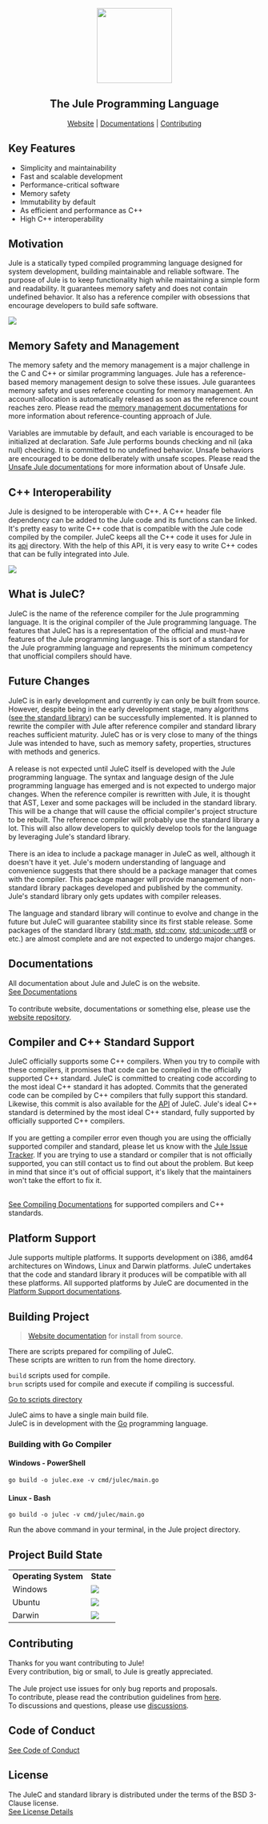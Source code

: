 <div align="center">
<p>
    <img width="150" src="https://raw.githubusercontent.com/jule-lang/resources/main/jule_icon.svg?sanitize=true">
</p>
<h2>The Jule Programming Language</h2>

[Website](https://jule-lang.github.io/website/) |
[Documentations](https://jule-lang.github.io/website/pages/docs.html) |
[Contributing](https://jule-lang.github.io/website/pages/contributing.html)

</strong>
</div>

<h2 id="key-features">Key Features</h2>

+ Simplicity and maintainability
+ Fast and scalable development
+ Performance-critical software
+ Memory safety
+ Immutability by default
+ As efficient and performance as C++
+ High C++ interoperability

<h2 id="motivation">Motivation</h2>

Jule is a statically typed compiled programming language designed for system development, building maintainable and reliable software.
The purpose of Jule is to keep functionality high while maintaining a simple form and readability.
It guarantees memory safety and does not contain undefined behavior.
It also has a reference compiler with obsessions that encourage developers to build safe software.

<img src="./docs/images/quicksort.png"/>


<h2 id="memory-safety">Memory Safety and Management</h2>
The memory safety and the memory management is a major challenge in the C and C++ or similar programming languages.
Jule has a reference-based memory management design to solve these issues.
Jule guarantees memory safety and uses reference counting for memory management.
An account-allocation is automatically released as soon as the reference count reaches zero.
Please read the <a href="https://jule.dev/pages/docs.html?page=memory-memory-management">memory management documentations</a> for more information about reference-counting approach of Jule.
<br><br>
Variables are immutable by default, and each variable is encouraged to be initialized at declaration.
Safe Jule performs bounds checking and nil (aka null) checking.
It is committed to no undefined behavior.
Unsafe behaviors are encouraged to be done deliberately with unsafe scopes.
Please read the <a href="https://jule.dev/pages/docs.html?page=unsafe-jule">Unsafe Jule documentations</a> for more information about of Unsafe Jule.

<h2 id="cpp-interoperability">C++ Interoperability</h2>
Jule is designed to be interoperable with C++.
A C++ header file dependency can be added to the Jule code and its functions can be linked.
It's pretty easy to write C++ code that is compatible with the Jule code compiled by the compiler.
JuleC keeps all the C++ code it uses for Jule in its <a href="https://github.com/jule-lang/jule/tree/main/api">api</a> directory.
With the help of this API, it is very easy to write C++ codes that can be fully integrated into Jule.
<ol></ol> <!-- for space -->
<img src="./docs/images/cpp_interop.png"/>

<h2 id="what-is-julec">What is JuleC?</h2>
JuleC is the name of the reference compiler for the Jule programming language.
It is the original compiler of the Jule programming language.
The features that JuleC has is a representation of the official and must-have features of the Jule programming language.
This is sort of a standard for the Jule programming language and represents the minimum competency that unofficial compilers should have.

<h2 id="future-changes">Future Changes</h2>
JuleC is in early development and currently iy can only be built from source.
However, despite being in the early development stage, many algorithms (<a href="https://github.com/jule-lang/jule/tree/main/std">see the standard library</a>) can be successfully implemented.
It is planned to rewrite the compiler with Jule after reference compiler and standard library reaches sufficient maturity.
JuleC has or is very close to many of the things Jule was intended to have, such as memory safety, properties, structures with methods and generics.
<br><br>
A release is not expected until JuleC itself is developed with the Jule programming language.
The syntax and language design of the Jule programming language has emerged and is not expected to undergo major changes.
When the reference compiler is rewritten with Jule, it is thought that AST, Lexer and some packages will be included in the standard library.
This will be a change that will cause the official compiler's project structure to be rebuilt.
The reference compiler will probably use the standard library a lot.
This will also allow developers to quickly develop tools for the language by leveraging Jule's standard library.
<br><br>
There is an idea to include a package manager in JuleC as well, although it doesn't have it yet.
Jule's modern understanding of language and convenience suggests that there should be a package manager that comes with the compiler.
This package manager will provide management of non-standard library packages developed and published by the community.
Jule's standard library only gets updates with compiler releases.
<br><br>
The language and standard library will continue to evolve and change in the future but JuleC will guarantee stability since its first stable release.
Some packages of the standard library
(<a href="https://github.com/jule-lang/jule/tree/main/std/math">std::math</a>,
<a href="https://github.com/jule-lang/jule/tree/main/std/conv">std::conv</a>,
<a href="https://github.com/jule-lang/jule/tree/main/std/unicode/utf8">std::unicode::utf8</a>
or etc.) are almost complete and are not expected to undergo major changes.

<h2 id="documentations">Documentations</h2>

All documentation about Jule and JuleC is on the website. <br>
[See Documentations](https://jule-lang.github.io/website/pages/docs.html)
<br><br>
To contribute website, documentations or something else, please use the <a href="https://github.com/jule-lang/website">website repository</a>.

<h2 id="os-support">Compiler and C++ Standard Support</h2>
JuleC officially supports some C++ compilers.
When you try to compile with these compilers, it promises that code can be compiled in the officially supported C++ standard.
JuleC is committed to creating code according to the most ideal C++ standard it has adopted.
Commits that the generated code can be compiled by C++ compilers that fully support this standard.
Likewise, this commit is also available for the <a href="./api">API</a> of JuleC.
Jule's ideal C++ standard is determined by the most ideal C++ standard, fully supported by officially supported C++ compilers.
<br><br>
If you are getting a compiler error even though you are using the officially supported compiler and standard, please let us know with the <a href="https://github.com/jule-lang/jule/issues">Jule Issue Tracker</a>.
If you are trying to use a standard or compiler that is not officially supported, you can still contact us to find out about the problem.
But keep in mind that since it's out of official support, it's likely that the maintainers won't take the effort to fix it.
<br><br>

[See Compiling Documentations](https://jule.dev/pages/docs.html?page=compiler-compiling) for supported compilers and C++ standards.

<h2 id="os-support">Platform Support</h2>
Jule supports multiple platforms.
It supports development on i386, amd64 architectures on Windows, Linux and Darwin platforms.
JuleC undertakes that the code and standard library it produces will be compatible with all these platforms.
All supported platforms by JuleC are documented in the <a href="https://jule.dev/pages/docs.html?page=compiler-platform-support">Platform Support documentations</a>.

<h2 id="building-project">Building Project</h2>

> [Website documentation](https://jule-lang.github.io/website/pages/docs.html?page=getting-started-install-from-source) for install from source.

There are scripts prepared for compiling of JuleC. <br>
These scripts are written to run from the home directory.

`build` scripts used for compile. <br>
`brun` scripts used for compile and execute if compiling is successful.

[Go to scripts directory](scripts)

JuleC aims to have a single main build file. <br>
JuleC is in development with the [Go](https://github.com/golang/go) programming language. <br>

### Building with Go Compiler

#### Windows - PowerShell
```
go build -o julec.exe -v cmd/julec/main.go
```

#### Linux - Bash
```
go build -o julec -v cmd/julec/main.go
```

Run the above command in your terminal, in the Jule project directory.

<h2 id="project-build-state">Project Build State</h2>

<table>
    <tr>
        <td><strong>Operating System</strong></td>
        <td><strong>State</strong></td>
    </tr>
    <tr>
        <td>Windows</td>
        <td>
            <a href="https://github.com/jule-lang/jule/actions/workflows/windows.yml">
                <img src="https://github.com/jule-lang/jule/actions/workflows/windows.yml/badge.svg")>
            </a>
        </td>
    </tr>
    <tr>
        <td>Ubuntu</td>
        <td>
            <a href="https://github.com/jule-lang/jule/actions/workflows/ubuntu.yml">
                <img src="https://github.com/jule-lang/jule/actions/workflows/ubuntu.yml/badge.svg")>
            </a>
        </td>
    </tr>
    <tr>
        <td>Darwin</td>
        <td>
            <a href="https://github.com/jule-lang/jule/actions/workflows/darwin.yml">
                <img src="https://github.com/jule-lang/jule/actions/workflows/darwin.yml/badge.svg")>
            </a>
        </td>
    </tr>
</table>

<h2 id="contributing">Contributing</h2>

Thanks for you want contributing to Jule!
<br>
Every contribution, big or small, to Jule is greatly appreciated.
<br><br>
The Jule project use issues for only bug reports and proposals. <br>
To contribute, please read the contribution guidelines from <a href="https://jule-lang.github.io/website/pages/contributing.html">here</a>. <br>
To discussions and questions, please use <a href="https://github.com/jule-lang/jule/discussions">discussions</a>.

<h2 id="code-of-conduct">Code of Conduct</h2>

[See Code of Conduct](https://jule-lang.github.io/website/pages/code_of_conduct.html)

<h2 id="license">License</h2>

The JuleC and standard library is distributed under the terms of the BSD 3-Clause license. <br>
[See License Details](https://jule-lang.github.io/website/pages/license.html)
